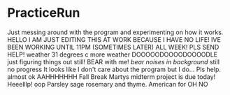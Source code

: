 # PracticeRun
Just messing around with the program and experimenting on how it works.
HELLO I AM JUST EDITING THIS AT WORK BECAUSE I HAVE NO LIFE! IVE BEEN WORKING UNTIL 11PM (SOMETIMES LATER) ALL WEEK! PLS SEND HELP!
weather 31 degrees c
more weather
DOOOOODOOOODOOOODLE just figuring things out still! BEAR with me! *bear noises in background*
still no progress
It looks like I don't care about the program but I do... Pls help.
almost
ok
AAHHHHHHH
Fall Break
Martys midterm project is due today! Heeelllp!
oop
Parsley sage rosemary and thyme. 
American for
OH NO
